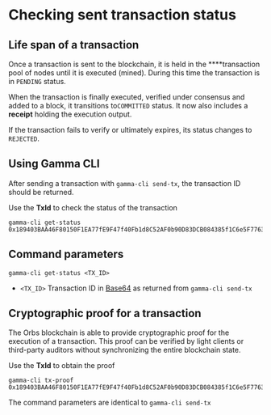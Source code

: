 # Checking sent transaction status

## Life span of a transaction

Once a transaction is sent to the blockchain, it is held in the ****transaction pool of nodes until it is executed \(mined\). During this time the transaction is in `PENDING` status.

When the transaction is finally executed, verified under consensus and added to a block, it transitions to`COMMITTED` status. It now also includes a **receipt** holding the execution output.

If the transaction fails to verify or ultimately expires, its status changes to `REJECTED`.

## Using Gamma CLI

After sending a transaction with `gamma-cli send-tx`, the transaction ID should be returned.

Use the **TxId** to check the status of the transaction

```text
gamma-cli get-status 0x189403BAA46F80150F1EA77fE9F47f40Fb1d8C52AF0b90D83DCB084385f1C6e5F7763D62D276bF86
```

## Command parameters

```text
gamma-cli get-status <TX_ID>
```

* `<TX_ID>` Transaction ID in [Base64](https://en.wikipedia.org/wiki/Base64) as returned from `gamma-cli send-tx`

## Cryptographic proof for a transaction

The Orbs blockchain is able to provide cryptographic proof for the execution of a transaction. This proof can be verified by light clients or third-party auditors without synchronizing the entire blockchain state.

Use the **TxId** to obtain the proof

```text
gamma-cli tx-proof 0x189403BAA46F80150F1EA77fE9F47f40Fb1d8C52AF0b90D83DCB084385f1C6e5F7763D62D276bF86
```

The command parameters are identical to `gamma-cli send-tx`

